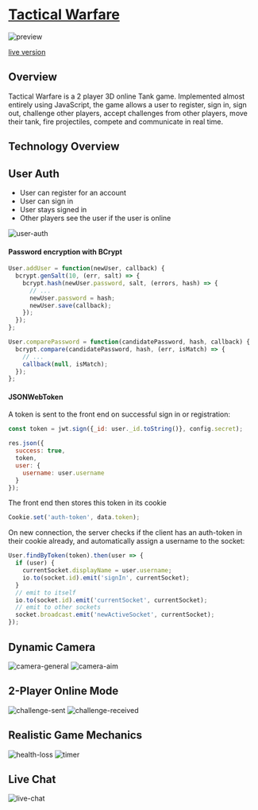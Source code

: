 # [Tactical Warfare](https://tactical-warfare.herokuapp.com/)

![preview](https://github.com/khaivubui/tactical_warfare/blob/final-readme-and-styling/docs/preview.png)

[live version](https://tactical-warfare.herokuapp.com/)

## Overview

Tactical Warfare is a 2 player 3D online Tank game. Implemented almost entirely using JavaScript, the game allows a user to register, sign in, sign out, challenge other players, accept challenges from other players, move their tank, fire projectiles, compete and communicate in real time.

## Technology Overview

## User Auth

- User can register for an account
- User can sign in
- User stays signed in
- Other players see the user if the user is online

![user-auth](https://github.com/khaivubui/tactical_warfare/blob/master/docs/auth_demo.gif)

#### Password encryption with BCrypt

```javascript
User.addUser = function(newUser, callback) {
  bcrypt.genSalt(10, (err, salt) => {
    bcrypt.hash(newUser.password, salt, (errors, hash) => {
      // ...
      newUser.password = hash;
      newUser.save(callback);
    });
  });
};

User.comparePassword = function(candidatePassword, hash, callback) {
  bcrypt.compare(candidatePassword, hash, (err, isMatch) => {
    // ...
    callback(null, isMatch);
  });
};
```

#### JSONWebToken

A token is sent to the front end on successful sign in or registration:

```javascript
const token = jwt.sign({_id: user._id.toString()}, config.secret);

res.json({
  success: true,
  token,
  user: {
    username: user.username
  }
});
```

The front end then stores this token in its cookie
```javascript
Cookie.set('auth-token', data.token);
```

On new connection, the server checks if the client has an auth-token in their cookie already, and automatically assign a username to the socket:
```javascript
User.findByToken(token).then(user => {
  if (user) {
    currentSocket.displayName = user.username;
    io.to(socket.id).emit('signIn', currentSocket);
  }
  // emit to itself
  io.to(socket.id).emit('currentSocket', currentSocket);
  // emit to other sockets
  socket.broadcast.emit('newActiveSocket', currentSocket);
});
```

## Dynamic Camera

![camera-general](https://github.com/khaivubui/tactical_warfare/blob/master/docs/camera_general_demo.gif)
![camera-aim](https://github.com/khaivubui/tactical_warfare/blob/master/docs/camera_aim_demo.gif)

## 2-Player Online Mode

![challenge-sent](https://github.com/khaivubui/tactical_warfare/blob/master/docs/challenge_sent_demo.gif)
![challenge-received](https://github.com/khaivubui/tactical_warfare/blob/master/docs/challenge_received_demo.gif)

## Realistic Game Mechanics

![health-loss](https://github.com/khaivubui/tactical_warfare/blob/master/docs/health_loss_demo.gif)
![timer](https://github.com/khaivubui/tactical_warfare/blob/master/docs/timer_demo.gif)

## Live Chat

![live-chat](https://github.com/khaivubui/tactical_warfare/blob/master/docs/live_chat_demo.gif)
